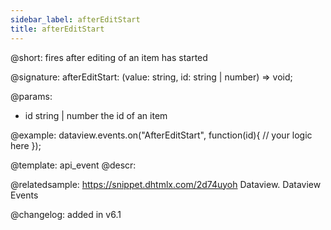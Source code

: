 ```yaml
---
sidebar_label: afterEditStart
title: afterEditStart
---          
```


@short: fires after editing of an item has started

@signature: afterEditStart: (value: string, id: string | number) => void;

@params:
- id		string | number		the id of an item

@example:
dataview.events.on("AfterEditStart", function(id){
	// your logic here
});


@template: api_event
@descr:


@relatedsample:
https://snippet.dhtmlx.com/2d74uyoh	Dataview. Dataview Events


@changelog: added in v6.1